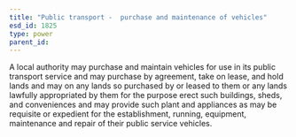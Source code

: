 ```yaml
---
title: "Public transport -  purchase and maintenance of vehicles"
esd_id: 1825
type: power
parent_id:  
---
```


A local authority may purchase and maintain vehicles for use in its public transport service and may purchase by agreement, take on lease, and hold lands and may on any lands so purchased by or leased to them or any lands lawfully appropriated by them for the purpose erect such buildings, sheds, and conveniences and may provide such plant and appliances as may be requisite or expedient for the establishment, running, equipment, maintenance and repair of their public service vehicles.

